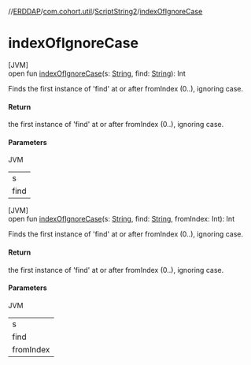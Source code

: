 //[ERDDAP](../../../index.md)/[com.cohort.util](../index.md)/[ScriptString2](index.md)/[indexOfIgnoreCase](index-of-ignore-case.md)

# indexOfIgnoreCase

[JVM]\
open fun [indexOfIgnoreCase](index-of-ignore-case.md)(s: [String](https://docs.oracle.com/en/java/javase/21/docs/api/java.base/java/lang/String.html), find: [String](https://docs.oracle.com/en/java/javase/21/docs/api/java.base/java/lang/String.html)): Int

Finds the first instance of 'find' at or after fromIndex (0..), ignoring case.

#### Return

the first instance of 'find' at or after fromIndex (0..), ignoring case.

#### Parameters

JVM

| |
|---|
| s |
| find |

[JVM]\
open fun [indexOfIgnoreCase](index-of-ignore-case.md)(s: [String](https://docs.oracle.com/en/java/javase/21/docs/api/java.base/java/lang/String.html), find: [String](https://docs.oracle.com/en/java/javase/21/docs/api/java.base/java/lang/String.html), fromIndex: Int): Int

Finds the first instance of 'find' at or after fromIndex (0..), ignoring case.

#### Return

the first instance of 'find' at or after fromIndex (0..), ignoring case.

#### Parameters

JVM

| |
|---|
| s |
| find |
| fromIndex |